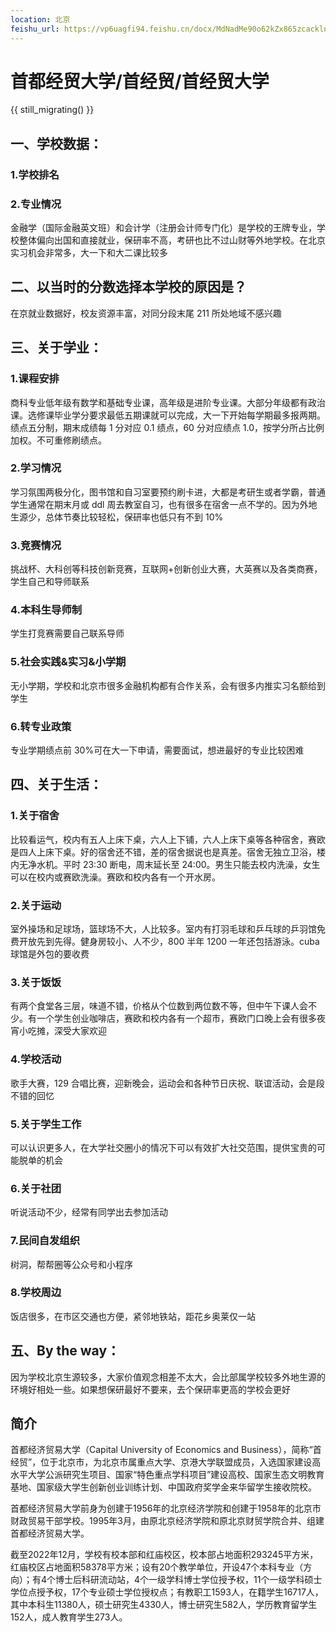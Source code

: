 ```yaml
---
location: 北京
feishu_url: https://vp6uagfi94.feishu.cn/docx/MdNadMe90o62kZx865zcacklnsb
---
```


# 首都经贸大学/首经贸/首经贸大学

{{ still_migrating() }}

## 一、学校数据：

### 1.学校排名

### 2.专业情况

金融学（国际金融英文班）和会计学（注册会计师专门化）是学校的王牌专业，学校整体偏向出国和直接就业，保研率不高，考研也比不过山财等外地学校。在北京实习机会非常多，大一下和大二课比较多

## 二、以当时的分数选择本学校的原因是？

在京就业数据好，校友资源丰富，对同分段末尾 211 所处地域不感兴趣

## 三、关于学业：

### 1.课程安排

商科专业低年级有数学和基础专业课，高年级是进阶专业课。大部分年级都有政治课。选修课毕业学分要求最低五期课就可以完成，大一下开始每学期最多报两期。绩点五分制，期末成绩每 1 分对应 0.1 绩点，60 分对应绩点 1.0，按学分所占比例加权。不可重修刷绩点。

### 2.学习情况

学习氛围两极分化，图书馆和自习室要预约刷卡进，大都是考研生或者学霸，普通学生通常在期末月或 ddl 周去教室自习，也有很多在宿舍一点不学的。因为外地生源少，总体节奏比较轻松，保研率也低只有不到 10%

### 3.竞赛情况

挑战杯、大科创等科技创新竞赛，互联网+创新创业大赛，大英赛以及各类商赛，学生自己和导师联系

### 4.本科生导师制

学生打竞赛需要自己联系导师

### 5.社会实践&实习&小学期

无小学期，学校和北京市很多金融机构都有合作关系，会有很多内推实习名额给到学生

### 6.转专业政策

专业学期绩点前 30%可在大一下申请，需要面试，想进最好的专业比较困难

## 四、关于生活：

### 1.关于宿舍

比较看运气，校内有五人上床下桌，六人上下铺，六人上床下桌等各种宿舍，赛欧是四人上床下桌。好的宿舍还不错，差的宿舍据说也是真差。宿舍无独立卫浴，楼内无净水机。平时 23:30 断电，周末延长至 24:00。男生只能去校内洗澡，女生可以在校内或赛欧洗澡。赛欧和校内各有一个开水房。

### 2.关于运动

室外操场和足球场，篮球场不大，人比较多。室内有打羽毛球和乒乓球的乒羽馆免费开放先到先得。健身房较小、人不少，800 半年 1200 一年还包括游泳。cuba 球馆是外包的要收费

### 3.关于饭饭

有两个食堂各三层，味道不错，价格从个位数到两位数不等，但中午下课人会不少。有一个学生创业咖啡店，赛欧和校内各有一个超市，赛欧门口晚上会有很多夜宵小吃摊，深受大家欢迎

### 4.学校活动

歌手大赛，129 合唱比赛，迎新晚会，运动会和各种节日庆祝、联谊活动，会是段不错的回忆

### 5.关于学生工作

可以认识更多人，在大学社交圈小的情况下可以有效扩大社交范围，提供宝贵的可能脱单的机会

### 6.关于社团

听说活动不少，经常有同学出去参加活动

### 7.民间自发组织

树洞，帮帮圈等公众号和小程序

### 8.学校周边

饭店很多，在市区交通也方便，紧邻地铁站，距花乡奥莱仅一站

## 五、By the way：

因为学校北京生源较多，大家价值观念相差不太大，会比部属学校较多外地生源的环境好相处一些。如果想保研最好不要来，去个保研率更高的学校会更好

## 简介
首都经济贸易大学（Capital University of Economics and Business），简称“首经贸”，位于北京市，为北京市属重点大学、京港大学联盟成员，入选国家建设高水平大学公派研究生项目、国家“特色重点学科项目”建设高校、国家生态文明教育基地、国家级大学生创新创业训练计划、中国政府奖学金来华留学生接收院校。 

首都经济贸易大学前身为创建于1956年的北京经济学院和创建于1958年的北京市财政贸易干部学校。1995年3月，由原北京经济学院和原北京财贸学院合并、组建首都经济贸易大学。 

截至2022年12月，学校有校本部和红庙校区，校本部占地面积293245平方米，红庙校区占地面积58378平方米；设有20个教学单位，开设47个本科专业（方向）；有4个博士后科研流动站，4个一级学科博士学位授予权，11个一级学科硕士学位点授予权，17个专业硕士学位授权点；有教职工1593人，在籍学生16717人，其中本科生11380人，硕士研究生4330人，博士研究生582人，学历教育留学生152人，成人教育学生273人。